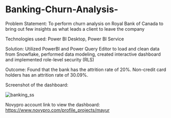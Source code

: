 # Banking-Churn-Analysis-

Problem Statement: To perform churn analysis on Royal Bank of Canada to bring out few insights as what leads a client to leave the company 

Technologies used: Power BI Desktop, Power BI Service

Solution: Utilized PowerBI and Power Query Editor to load and clean data from Snowflake, performed data modeling, created interactive dashboard and implemented role-level security (RLS) 

Outcome: Found that the bank has the attrition rate of 20%. Non-credit card holders has an attrition rate of 30.09%.

Screenshot of the dashboard:

![banking_ss](https://user-images.githubusercontent.com/54434692/229272978-9d93d44e-22e2-4bba-98ee-460994655f64.PNG)



Novypro account link to view the dashboard: 
https://www.novypro.com/profile_projects/mayur

